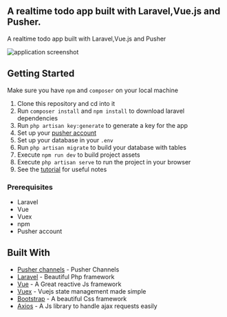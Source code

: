 ## A realtime todo app built with Laravel,Vue.js and Pusher.

A realtime todo app built with Laravel,Vue.js and Pusher 

![application screenshot](public/img/realtime_todo.gif "A realtime todo app built with Laravel,Vue.js and Pusher 
")


## Getting Started
Make sure you have `npm` and `composer` on your local machine

1.  Clone this repository and cd into it
2.  Run `composer install` and `npm install` to download laravel dependencies
3.  Run `php artisan key:generate` to generate a key for the app
4.  Set up your [pusher account](https://dashboard.pusher.com/accounts/sign_up)
5.  Set up your database in your `.env`
6.  Run `php artisan migrate` to build your database with tables
7.  Execute `npm run dev` to build project assets
8.  Execute `php artisan serve` to run the project in your browser
9.  See the [tutorial](https://pusher.com/tutorials/todo-vue-laravel) for useful notes 

### Prerequisites

* Laravel
* Vue
* Vuex
* npm
* Pusher account


## Built With

* [Pusher channels](https://pusher.com/channels) - Pusher Channels
* [Laravel](https://laravel.com/) - Beautiful Php framework
* [Vue](https://vuejs.org/) - A Great reactive Js framework
* [Vuex](https://vuejs.org/) - Vuejs state management made simple
* [Bootstrap](https://getbootstrap.com) - A beautiful Css framework
* [Axios](https://vuejs.org/) - A Js library to handle ajax requests easily

